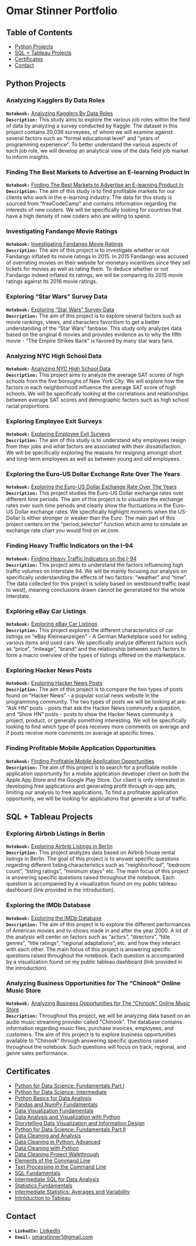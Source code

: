 # Omar Stinner Portfolio

## Table of Contents
+ [Python Projects](https://github.com/omarstinner/Portfolio/blob/main/README.md#python-projects)
+ [SQL + Tableau Projects](https://github.com/omarstinner/Portfolio/blob/main/README.md#sql--tableau-projects)
+ [Certificates](https://github.com/omarstinner/Portfolio/blob/main/README.md#certificates)
+ [Contact](https://github.com/omarstinner/Portfolio/blob/main/README.md#contact)

## Python Projects

### Analyzing Kagglers By Data Roles
**`Notebook:`** [Analyzing Kagglers By Data Roles](https://nbviewer.org/github/omarstinner/Projects/blob/9329a401a5cc468fabad110a66229ac30fb413b9/Analyzing%20Kagglers%20By%20Data%20Role.ipynb)<br />
**`Description:`** This study aims to explore the various job roles within the field of data by analyzing a survey conducted by Kaggle. The dataset in this project contains 20,036 surveyees, of whom we will examine against several factors such as  “formal educational level” and “years of programming experience”. To better understand the various aspects of each job role, we will develop an analytical view of the data field job market to inform insights.

### Finding The Best Markets to Advertise an E-learning Product In
**`Notebook:`** [Finding The Best Markets to Advertise an E-learning Product In](https://nbviewer.org/github/omarstinner/Projects/blob/main/Finding%20The%20Best%20Markets%20to%20Advertise%20in%20an%20E-learning%20Product.ipynb)<br />
**`Description:`** The aim of this study is to find profitable markets for our clients who work in the e-learning industry. The data for this study is sourced from “freeCodeCamp” and contains information regarding the interests of new coders. We will be specifically looking for countries that have a high density of new coders who are willing to spend.

### Investigating Fandango Movie Ratings
**`Notebook:`** [Investigating Fandango Movie Ratings](https://nbviewer.org/github/omarstinner/Projects/blob/main/Investigating%20Fandago%20Movie%20Ratings.ipynb)<br />
**`Description:`** The aim of this project is to investigate whether or not Fandango inflated its movie ratings in 2015. In 2015 Fandango was accused of overrating movies on their website for monetary incentives since they sell tickets for movies as well as rating them. To deduce whether or not Fandango indeed inflated its ratings, we will be comparing its 2015 movie ratings against its 2016 movie ratings.

### Exploring “Star Wars” Survey Data
**`Notebook:`** [Exploring “Star Wars” Survey Data](https://nbviewer.org/github/omarstinner/Projects/blob/main/Exploring%20%27Star%20Wars%27%20Survey.ipynb)<br />
**`Description:`** The aim of this project is to explore several factors such as movie rankings, views, and characters favoritism to get a better understanding of the “Star Wars” fanbase. This study only analyzes data based on the original 6 movies and provides evidence as to why the fifth movie - “The Empire Strikes Back” is favored by many star wars fans.

### Analyzing NYC High School Data
**`Notebook:`** [Analyzing NYC High School Data](https://nbviewer.org/github/omarstinner/Projects/blob/main/Analyzing%20NYC%20High%20School%20Data.ipynb)<br />
**`Description:`** This project aims to analyze the average SAT scores of high schools from the five boroughs of New York City. We will explore how the factors in each neighborhood influence the average SAT score of high schools. We will be specifically looking at the correlations and relationships between average SAT scores and demographic factors such as high school racial proportions.

### Exploring Employee Exit Surveys
**`Notebook:`** [Exploring Employee Exit Surveys](https://nbviewer.org/github/omarstinner/Projects/blob/03ae9fc67cd91125ce5512efec15e46386d64857/Analyzing%20Employee%20Exit%20Surveys.ipynb)<br />
**`Description:`** The aim of this study is to understand why employees resign from their jobs and what factors are associated with their dissatisfaction. We will be specifically exploring the reasons for resigning amongst short and long-term employees as well as between young and old employees.

### Exploring the Euro-US Dollar Exchange Rate Over The Years
**`Notebook:`** [Exploring the Euro-US Dollar Exchange Rate Over The Years](https://nbviewer.org/github/omarstinner/Projects/blob/03ae9fc67cd91125ce5512efec15e46386d64857/Exploring%20the%20Euro-US%20Dollar%20Exchange%20Rate%20Over%20The%20Years.ipynb)<br />
**`Description:`** This project studies the Euro-US Dollar exchange rates over different time periods. The aim of this project is to visualize the exchange rates over such time periods and clearly show the fluctuations in the  Euro-US Dollar exchange rates. We specifically highlight moments when the US-Dollar is either stronger or weaker than the Euro. The main part of this project centers on the “period_selector” function which aims to simulate an exchange rate chart you would find on xe.com.

### Finding Heavy Traffic Indicators on the I-94
**`Notebook:`** [Finding Heavy Traffic Indicators on the I-94](https://nbviewer.org/github/omarstinner/Projects/blob/main/Finding%20Heavy%20Traffic%20Indicators%20on%20the%20I-94.ipynb)<br />
**`Description:`** This project aims to understand the factors influencing high traffic volumes on Interstate 94. We will be mainly focusing our analysis on specifically understanding the effects of two factors: “weather” and “time”.  The data collected for this project is solely based on westbound traffic (east to west), meaning conclusions drawn cannot be generalized for the whole Interstate.

### Exploring eBay Car Listings
**`Notebook:`** [Exploring eBay Car Listings](https://nbviewer.org/github/omarstinner/Projects/blob/main/Exploring%20eBay%20Car%20Sales%20Data.ipynb)<br />
**`Description:`** This project explores the different characteristics of car listings on "eBay Kleineanzeigen" - A German Marketplace used for selling various items and used cars. We specifically analyze different factors such as “price”, “mileage”, “brand” and the relationship between such factors to form a macro overview of the types of listings offered on the marketplace.

### Exploring Hacker News Posts
**`Notebook:`** [Exploring Hacker News Posts](https://nbviewer.org/github/omarstinner/Projects/blob/main/Exploring%20Hacker%20News%20Posts.ipynb)<br />
**`Description:`** The aim of this project is to compare the two types of posts found on “Hacker News” - a popular social news website in the programming community. The two types of posts we will be looking at are: “Ask HN” posts - posts that ask the Hacker News community a question, and “Show HN” posts - posts to show the Hacker News community a project, product, or generally something interesting. We will be specifically looking to find which type of poss receives more comments on average and if posts receive more comments on average at specific times.

### Finding Profitable Mobile Application Opportunities
**`Notebook:`** [Finding Profitable Mobile Application Opportunities](https://nbviewer.org/github/omarstinner/Projects/blob/main/Profitable%20App%20Profiles.ipynb)<br />
**`Description:`** The aim of this project is to search for a profitable mobile application opportunity for a mobile application developer client on both the Apple App Store and the Google Play Store. Our client is only interested in developing free applications and generating profit through in-app ads, limiting our analysis to free applications. To find a profitable application opportunity, we will be looking for applications that generate a lot of traffic.

## SQL + Tableau Projects

### Exploring Airbnb Listings in Berlin
**`Notebook:`** [Exploring Airbnb Listings in Berlin](https://github.com/omarstinner/Projects/blob/d987e9aa2081cd94195dc290059998884c65123c/Exploring%20Airbnb%20Listings%20in%20Berlin.ipynb)<br />
**`Description:`** This project analyzes data based on Airbnb house rental listings in Berlin. The goal of this project is to answer specific questions regarding different listing characteristics such as “neighborhood”, “bedroom count”, “listing ratings”, “minimum stays” etc. The main focus of this project is answering specific questions raised throughout the notebook. Each question is accompanied by a visualization found on my public tableau dashboard (link provided in the introduction).

### Exploring the IMDb Database
**`Notebook:`** [Exploring the IMDb Database](https://github.com/omarstinner/Projects/blob/d987e9aa2081cd94195dc290059998884c65123c/Exploring%20the%20IMDb%20Database.ipynb)<br />
**`Description:`** The aim of this project is to explore the different performances of American movies and tv-shows made in and after the year 2000. A lot of the analysis will center on factors such as “actors”, “directors”, “title genres”, “title ratings”, “regional adaptations”, etc. and how they interact with each other. The main focus of this project is answering specific questions raised throughout the notebook. Each question is accompanied by a visualization found on my public tableau dashboard (link provided in the introduction).

### Analyzing Business Opportunities for The “Chinook” Online Music Store
**`Notebook:`** [Analyzing Business Opportunities for The “Chinook” Online Music Store](https://github.com/omarstinner/Projects/blob/d987e9aa2081cd94195dc290059998884c65123c/Analyzing%20Business%20Opportunities%20for%20The%20%E2%80%9CChinook%E2%80%9D%20Online%20Music%20Store.ipynb)<br />
**`Description:`** Throughout this project, we will be analyzing data based on an audio music streaming provider called "Chinook". The database contains information regarding music files, purchase invoices, employees, and customers. The aim of this project is to explore business opportunities available to “Chinook” through answering specific questions raised throughout the notebook. Such questions will focus on track, regional, and genre sales performance.

## Certificates
+ [Python for Data Science: Fundamentals Part I](https://drive.google.com/file/d/191gW2YvtUjq4M9qeJ3TDB93JYKLRncFd/view?usp=sharing)
+ [Python for Data Science: Intermediate](https://drive.google.com/file/d/1axmrgFJymXbm1UBBa8-CWWRws1CyY-LK/view?usp=sharing)
+ [Python Basics for Data Analysis](https://drive.google.com/file/d/1ahu7ZP-mjx4NH6QKaqARGkyyc4QFBXKv/view?usp=sharing)
+ [Pandas and NumPy Fundamentals](https://drive.google.com/file/d/1P1SlHvw5nBPGCjYJ5B-znFDANuapMOsC/view?usp=sharing)
+ [Data Visualization Fundamentals](https://drive.google.com/file/d/1MzcjPEg9sSmkOhVSYQ_yuWmmyI7k7Gcp/view?usp=sharing)
+ [Data Analysis and Visualization with Python](https://drive.google.com/file/d/1T_tWcfjl3YSXz5Kr3yNFZ906o4xeTi6y/view?usp=sharing)
+ [Storytelling Data Visualization and Information Design](https://drive.google.com/file/d/1UlEb3PtPY52xq8D6n1pHTE6CHME8ThKc/view?usp=sharing)
+ [Python for Data Science: Fundamentals Part II](https://drive.google.com/file/d/1_DriZZ4EEJnUViYqHpjILb872QXBa6yg/view?usp=sharing)
+ [Data Cleaning and Analysis](https://drive.google.com/file/d/1O4svHNNoc02PGQrBuJoq4X-6yoAv9UPP/view?usp=sharing)
+ [Data Cleaning in Python: Advanced](https://drive.google.com/file/d/1FQtr-iKzQbDT_pcdu7Xz0cK-6iamwKXX/view?usp=sharing)
+ [Data Cleaning with Python](https://drive.google.com/file/d/1XmR-QiNtXqPaXsJ7pyhAhU04r4tYehqf/view?usp=sharing)
+ [Data Cleaning Project Walkthrough](https://drive.google.com/file/d/14iRls_HT2KpiGAGkVPhajxt_UGAkFqB-/view?usp=sharing)
+ [Elements of the Command Line](https://drive.google.com/file/d/19vUwPPbIjm_NcXFXE2Qt5YmcsWmS3hmu/view?usp=sharing)
+ [Text Processing in the Command Line](https://drive.google.com/file/d/1xx6jl4zUh83lyu7yV5D2nJLUMlGvltre/view?usp=sharing)
+ [SQL Fundamentals](https://drive.google.com/file/d/1DBnu2c-BCe8Lc-j84L4BqvWyduCyEnRa/view?usp=sharing)
+ [Intermediate SQL for Data Analysis](https://drive.google.com/file/d/1rOsmAk64oikeoDlqoBYsWZvz3NtP81_e/view?usp=sharing)
+ [Statistics Fundamentals](https://drive.google.com/file/d/17GMU4pyHi-wpoXQmc-xgsFE73s6Ytapf/view?usp=sharing)
+ [Intermediate Statistics: Averages and Variability](https://drive.google.com/file/d/12CHBU7lE8y6GNyYzhGNwjemJvRYeY6Pg/view?usp=sharing)
+ [Introduction to Tableau](https://drive.google.com/file/d/17VKU9h32WXiTmEUFtP9VqJSZiuMFUn9w/view?usp=sharing)

## Contact
+ **`LinkedIn:`** [LinkedIn](https://www.linkedin.com/in/omar-stinner-987183177/)
+ **`Email:`** omarstinner1@gmail.com
